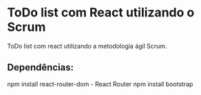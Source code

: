 
# ToDo list com React utilizando o Scrum

ToDo list com react utilizando a metodologia ágil Scrum.

## Dependências:

npm install react-router-dom - React Router
npm install bootstrap

